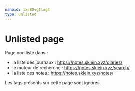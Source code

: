 ```yaml
---
nanoid: 1xa88vgtlag4
type: unlisted
---
```

# Unlisted page

Page non listé dans :

- la liste des journaux : https://notes.sklein.xyz/diaries/
- le moteur de recherche : https://notes.sklein.xyz/search/
- la liste des notes : https://notes.sklein.xyz/notes/

Les tags présents sur cette page sont ignorés.
